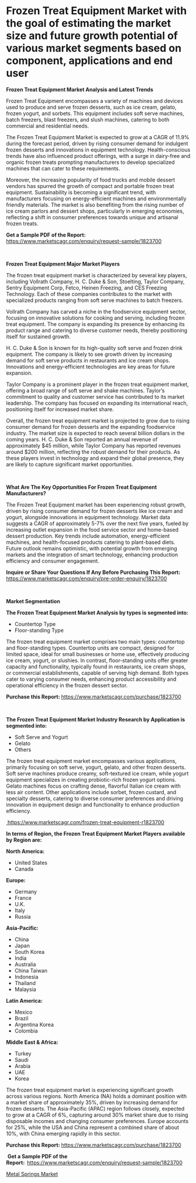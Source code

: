 <p><h1>Frozen Treat Equipment Market with the goal of estimating the market size and future growth potential of various market segments based on component, applications and end user</h1></p><p><strong>Frozen Treat Equipment Market Analysis and Latest Trends</strong></p>
<p><p>Frozen Treat Equipment encompasses a variety of machines and devices used to produce and serve frozen desserts, such as ice cream, gelato, frozen yogurt, and sorbets. This equipment includes soft serve machines, batch freezers, blast freezers, and slush machines, catering to both commercial and residential needs.</p><p>The Frozen Treat Equipment Market is expected to grow at a CAGR of 11.9% during the forecast period, driven by rising consumer demand for indulgent frozen desserts and innovations in equipment technology. Health-conscious trends have also influenced product offerings, with a surge in dairy-free and organic frozen treats prompting manufacturers to develop specialized machines that can cater to these requirements. </p><p>Moreover, the increasing popularity of food trucks and mobile dessert vendors has spurred the growth of compact and portable frozen treat equipment. Sustainability is becoming a significant trend, with manufacturers focusing on energy-efficient machines and environmentally friendly materials. The market is also benefiting from the rising number of ice cream parlors and dessert shops, particularly in emerging economies, reflecting a shift in consumer preferences towards unique and artisanal frozen treats.</p></p>
<p><strong>Get a Sample PDF of the Report:&nbsp;</strong> <a href="https://www.marketscagr.com/enquiry/request-sample/1823700?utm_campaign=3546&utm_medium=2&utm_source=Github&utm_content=ia&utm_term=08042025&utm_id=frozen-treat-equipment">https://www.marketscagr.com/enquiry/request-sample/1823700</a></p>
<p>&nbsp;</p>
<p><strong>Frozen Treat Equipment Major Market Players</strong></p>
<p><p>The frozen treat equipment market is characterized by several key players, including Vollrath Company, H. C. Duke & Son, Stoelting, Taylor Company, Sentry Equipment Corp, Fetco, Heinen Freezing, and CES Freezing Technology. Each of these companies contributes to the market with specialized products ranging from soft serve machines to batch freezers.</p><p>Vollrath Company has carved a niche in the foodservice equipment sector, focusing on innovative solutions for cooking and serving, including frozen treat equipment. The company is expanding its presence by enhancing its product range and catering to diverse customer needs, thereby positioning itself for sustained growth.</p><p>H. C. Duke & Son is known for its high-quality soft serve and frozen drink equipment. The company is likely to see growth driven by increasing demand for soft serve products in restaurants and ice cream shops. Innovations and energy-efficient technologies are key areas for future expansion.</p><p>Taylor Company is a prominent player in the frozen treat equipment market, offering a broad range of soft serve and shake machines. Taylor’s commitment to quality and customer service has contributed to its market leadership. The company has focused on expanding its international reach, positioning itself for increased market share.</p><p>Overall, the frozen treat equipment market is projected to grow due to rising consumer demand for frozen desserts and the expanding foodservice industry. The market size is expected to reach several billion dollars in the coming years. H. C. Duke & Son reported an annual revenue of approximately $45 million, while Taylor Company has reported revenues around $200 million, reflecting the robust demand for their products. As these players invest in technology and expand their global presence, they are likely to capture significant market opportunities.</p></p>
<p>&nbsp;</p>
<p><strong>What Are The Key Opportunities For Frozen Treat Equipment Manufacturers?</strong></p>
<p><p>The Frozen Treat Equipment market has been experiencing robust growth, driven by rising consumer demand for frozen desserts like ice cream and yogurt, alongside innovations in equipment technology. Market data suggests a CAGR of approximately 5-7% over the next five years, fueled by increasing outlet expansion in the food service sector and home-based dessert production. Key trends include automation, energy-efficient machines, and health-focused products catering to plant-based diets. Future outlook remains optimistic, with potential growth from emerging markets and the integration of smart technology, enhancing production efficiency and consumer engagement.</p></p>
<p><strong>Inquire or Share Your Questions If Any Before Purchasing This Report:</strong> <a href="https://www.marketscagr.com/enquiry/pre-order-enquiry/1823700?utm_campaign=3546&utm_medium=2&utm_source=Github&utm_content=ia&utm_term=08042025&utm_id=frozen-treat-equipment">https://www.marketscagr.com/enquiry/pre-order-enquiry/1823700</a></p>
<p>&nbsp;</p>
<p><strong>Market Segmentation</strong></p>
<p><strong>The Frozen Treat Equipment Market Analysis by types is segmented into:</strong></p>
<p><ul><li>Countertop Type</li><li>Floor-standing Type</li></ul></p>
<p><p>The frozen treat equipment market comprises two main types: countertop and floor-standing types. Countertop units are compact, designed for limited space, ideal for small businesses or home use, effectively producing ice cream, yogurt, or slushies. In contrast, floor-standing units offer greater capacity and functionality, typically found in restaurants, ice cream shops, or commercial establishments, capable of serving high demand. Both types cater to varying consumer needs, enhancing product accessibility and operational efficiency in the frozen dessert sector.</p></p>
<p><strong>Purchase this Report:&nbsp;</strong><a href="https://www.marketscagr.com/purchase/1823700?utm_campaign=3546&utm_medium=2&utm_source=Github&utm_content=ia&utm_term=08042025&utm_id=frozen-treat-equipment">https://www.marketscagr.com/purchase/1823700</a></p>
<p>&nbsp;</p>
<p><strong>The Frozen Treat Equipment Market Industry Research by Application is segmented into:</strong></p>
<p><ul><li>Soft Serve and Yogurt</li><li>Gelato</li><li>Others</li></ul></p>
<p><p>The frozen treat equipment market encompasses various applications, primarily focusing on soft serve, yogurt, gelato, and other frozen desserts. Soft serve machines produce creamy, soft-textured ice cream, while yogurt equipment specializes in creating probiotic-rich frozen yogurt options. Gelato machines focus on crafting dense, flavorful Italian ice cream with less air content. Other applications include sorbet, frozen custard, and specialty desserts, catering to diverse consumer preferences and driving innovation in equipment design and functionality to enhance production efficiency.</p></p>
<p><a href="https://www.marketscagr.com/frozen-treat-equipment-r1823700?utm_campaign=3546&utm_medium=2&utm_source=Github&utm_content=ia&utm_term=08042025&utm_id=frozen-treat-equipment">&nbsp;https://www.marketscagr.com/frozen-treat-equipment-r1823700</a></p>
<p><strong>In terms of Region, the Frozen Treat Equipment Market Players available by Region are:</strong></p>
<p>
    <p> <strong> North America: </strong>
        <ul>
            <li>United States</li>
            <li>Canada</li>
        </ul>
        </p> 
    <p> <strong> Europe: </strong>
        <ul>
            <li>Germany</li>
            <li>France</li>
            <li>U.K.</li>
            <li>Italy</li>
            <li>Russia</li>
        </ul>
        </p> 
    <p> <strong> Asia-Pacific: </strong>
        <ul>
            <li>China</li>
            <li>Japan</li>
            <li>South Korea</li>
            <li>India</li>
            <li>Australia</li>
            <li>China Taiwan</li>
            <li>Indonesia</li>
            <li>Thailand</li>
            <li>Malaysia</li>
        </ul>
        </p> 
    <p> <strong> Latin America: </strong>
        <ul>
            <li>Mexico</li>
            <li>Brazil</li>
            <li>Argentina Korea</li>
            <li>Colombia</li>
        </ul>
        </p> 
    <p> <strong> Middle East & Africa: </strong>
        <ul>
            <li>Turkey</li>
            <li>Saudi</li>
            <li>Arabia</li>
            <li>UAE</li>
            <li>Korea</li>
        </ul>
    </p>
    </p>
<p><p>The frozen treat equipment market is experiencing significant growth across various regions. North America (NA) holds a dominant position with a market share of approximately 35%, driven by increasing demand for frozen desserts. The Asia-Pacific (APAC) region follows closely, expected to grow at a CAGR of 6%, capturing around 30% market share due to rising disposable incomes and changing consumer preferences. Europe accounts for 25%, while the USA and China represent a combined share of about 10%, with China emerging rapidly in this sector.</p></p>
<p><strong>Purchase this Report: </strong><a href="https://www.marketscagr.com/purchase/1823700?utm_campaign=3546&utm_medium=2&utm_source=Github&utm_content=ia&utm_term=08042025&utm_id=frozen-treat-equipment">https://www.marketscagr.com/purchase/1823700</a></p>
<p>&nbsp;<strong>Get a Sample PDF of the Report:&nbsp;&nbsp;</strong><a href="https://www.marketscagr.com/enquiry/request-sample/1823700?utm_campaign=3546&utm_medium=2&utm_source=Github&utm_content=ia&utm_term=08042025&utm_id=frozen-treat-equipment">https://www.marketscagr.com/enquiry/request-sample/1823700</a></p>
<p><strong></strong></p>
<p><p><a href="https://github.com/popoialraih3/Market-Research-Report-List-1/blob/main/metal-springs-market.md?utm_campaign=3546&utm_medium=2&utm_source=Github&utm_content=ia&utm_term=08042025&utm_id=frozen-treat-equipment">Metal Springs Market</a></p></p>